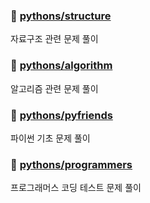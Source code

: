 ### 📂 [pythons/structure](https://github.com/dustin-kang/python-sql/tree/main/pythons/structure)
자료구조 관련 문제 풀이

### 📂 [pythons/algorithm](https://github.com/dustin-kang/python-sql/tree/main/pythons/algorithm)
알고리즘 관련 문제 풀이

### 📂 [pythons/pyfriends](https://github.com/dustin-kang/python-sql/tree/main/pythons/pyfriends)
파이썬 기초 문제 풀이

### 📂 [pythons/programmers](https://github.com/dustin-kang/python-sql/tree/main/pythons/programmers)
프로그래머스 코딩 테스트 문제 풀이

